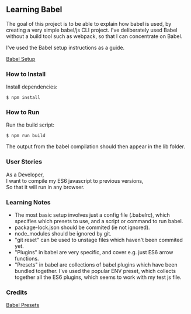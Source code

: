 ## Learning Babel

The goal of this project is to be able to explain how babel is used, by creating a very simple babel/js CLI project.
I've deliberately used Babel without a build tool such as webpack, so that I can concentrate on Babel.

I've used the Babel setup instructions as a guide.

[Babel Setup](https://babeljs.io/setup#installation)

### How to Install

Install dependencies:

```console
$ npm install
```

### How to Run

Run the build script:

```console
$ npm run build
```

The output from the babel compilation should then appear in the lib folder.

### User Stories

As a Developer,  
I want to compile my ES6 javascript to previous versions,  
So that it will run in any browser.  

### Learning Notes

- The most basic setup involves just a config file (.babelrc), which specifies which presets to use, and a script or command to run babel.
- package-lock.json should be commited (ie not ignored).
- node_modules should be ignored by git.
- "git reset" can be used to unstage files which haven't been commited yet.
- "Plugins" in babel are very specific, and cover e.g. just ES6 arrow functions.
- "Presets" in babel are collections of babel plugins which have been bundled together. I've used the popular ENV preset, which collects together all the ES6 plugins, which seems to work with my test js file.

### Credits

[Babel Presets](https://blog.jakoblind.no/babel-preset-env/)
